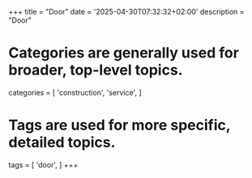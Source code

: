 +++
title = "Door"
date = '2025-04-30T07:32:32+02:00'
description = "Door"
# Categories are generally used for broader, top-level topics.
categories = [
 'construction',
 'service',
]
# Tags are used for more specific, detailed topics.
tags = [
 'door',
]
+++

